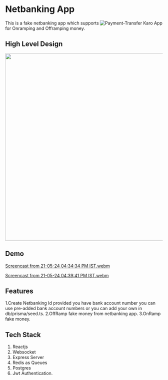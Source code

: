 # Netbanking App

This is a fake netbanking app which supports ![Payment-Transfer Karo App](https://github.com/Arunshaik2001/Paymnt-Transfer-karo) for Onramping and Offramping money.

## High Level Design

<img src=https://github.com/Arunshaik2001/Netbanking/assets/50947867/7610ff0e-4bbf-4baf-9f2c-c057fcc28392 height=600px />

## Demo

[Screencast from 21-05-24 04:34:34 PM IST.webm](https://github.com/Arunshaik2001/Netbanking/assets/50947867/157f1734-7536-4195-a21a-ade9dc6d4ee4)

[Screencast from 21-05-24 04:39:41 PM IST.webm](https://github.com/Arunshaik2001/Netbanking/assets/50947867/4d872c05-4eea-45f5-8739-38198a087ce8)

## Features 
 1.Create Netbanking Id provided you have bank account number you can use pre-added bank account numbers or you can add your own in db/prisma/seed.ts.
 2.OffRamp fake money from netbanking app.
 3.OnRamp fake money.


## Tech Stack
 1. Reactjs
 3. Websocket
 4. Express Server
 5. Redis as Queues
 6. Postgres
 7. Jwt Authentication.


